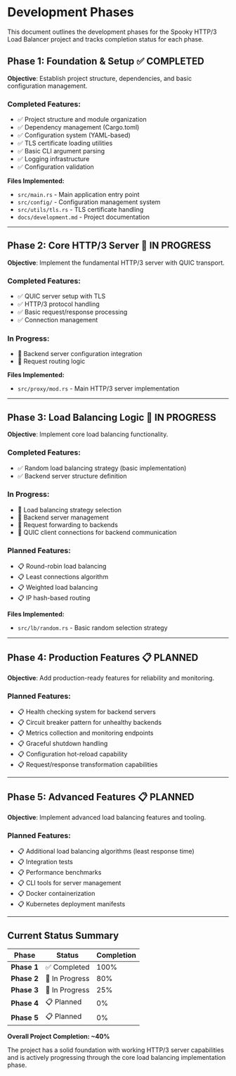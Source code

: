 # Development Phases

This document outlines the development phases for the Spooky HTTP/3 Load Balancer project and tracks completion status for each phase.

## Phase 1: Foundation & Setup ✅ **COMPLETED**

**Objective**: Establish project structure, dependencies, and basic configuration management.

### Completed Features:
- ✅ Project structure and module organization
- ✅ Dependency management (Cargo.toml)
- ✅ Configuration system (YAML-based)
- ✅ TLS certificate loading utilities
- ✅ Basic CLI argument parsing
- ✅ Logging infrastructure
- ✅ Configuration validation

**Files Implemented:**
- `src/main.rs` - Main application entry point
- `src/config/` - Configuration management system
- `src/utils/tls.rs` - TLS certificate handling
- `docs/development.md` - Project documentation

---

## Phase 2: Core HTTP/3 Server 🔄 **IN PROGRESS**

**Objective**: Implement the fundamental HTTP/3 server with QUIC transport.

### Completed Features:
- ✅ QUIC server setup with TLS
- ✅ HTTP/3 protocol handling
- ✅ Basic request/response processing
- ✅ Connection management

### In Progress:
- 🔄 Backend server configuration integration
- 🔄 Request routing logic

**Files Implemented:**
- `src/proxy/mod.rs` - Main HTTP/3 server implementation

---

## Phase 3: Load Balancing Logic 🔄 **IN PROGRESS**

**Objective**: Implement core load balancing functionality.

### Completed Features:
- ✅ Random load balancing strategy (basic implementation)
- ✅ Backend server structure definition

### In Progress:
- 🔄 Load balancing strategy selection
- 🔄 Backend server management
- 🔄 Request forwarding to backends
- 🔄 QUIC client connections for backend communication

### Planned Features:
- 📋 Round-robin load balancing
- 📋 Least connections algorithm
- 📋 Weighted load balancing
- 📋 IP hash-based routing

**Files Implemented:**
- `src/lb/random.rs` - Basic random selection strategy

---

## Phase 4: Production Features 📋 **PLANNED**

**Objective**: Add production-ready features for reliability and monitoring.

### Planned Features:
- 📋 Health checking system for backend servers
- 📋 Circuit breaker pattern for unhealthy backends
- 📋 Metrics collection and monitoring endpoints
- 📋 Graceful shutdown handling
- 📋 Configuration hot-reload capability
- 📋 Request/response transformation capabilities

---

## Phase 5: Advanced Features 📋 **PLANNED**

**Objective**: Implement advanced load balancing features and tooling.

### Planned Features:
- 📋 Additional load balancing algorithms (least response time)
- 📋 Integration tests
- 📋 Performance benchmarks
- 📋 CLI tools for server management
- 📋 Docker containerization
- 📋 Kubernetes deployment manifests

---

## Current Status Summary

| Phase | Status | Completion |
|-------|--------|------------|
| **Phase 1** | ✅ Completed | 100% |
| **Phase 2** | 🔄 In Progress | 80% |
| **Phase 3** | 🔄 In Progress | 25% |
| **Phase 4** | 📋 Planned | 0% |
| **Phase 5** | 📋 Planned | 0% |

**Overall Project Completion: ~40%**

The project has a solid foundation with working HTTP/3 server capabilities and is actively progressing through the core load balancing implementation phase.
